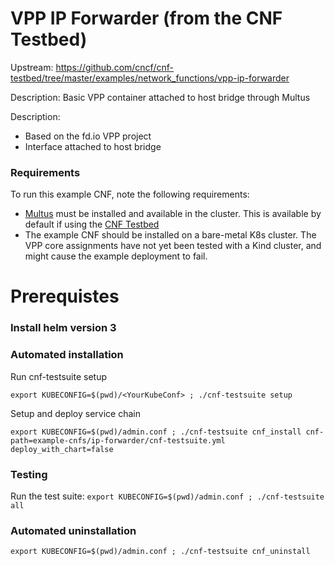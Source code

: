 # VPP IP Forwarder (from the CNF Testbed)

Upstream: https://github.com/cncf/cnf-testbed/tree/master/examples/network_functions/vpp-ip-forwarder

Description: Basic VPP container attached to host bridge through Multus

Description:
- Based on the fd.io VPP project
- Interface attached to host bridge

### Requirements

To run this example CNF, note the following requirements:
- [Multus](https://github.com/intel/multus-cni) must be installed and available in the cluster. This is available by default if using the [CNF Testbed](https://github.com/cncf/cnf-testbed)
- The example CNF should be installed on a bare-metal K8s cluster. The VPP core assignments have not yet been tested with a Kind cluster, and might cause the example deployment to fail.

# Prerequistes
### Install helm version 3

### Automated installation
Run cnf-testsuite setup 
```
export KUBECONFIG=$(pwd)/<YourKubeConf> ; ./cnf-testsuite setup
```

Setup and deploy  service chain
```
export KUBECONFIG=$(pwd)/admin.conf ; ./cnf-testsuite cnf_install cnf-path=example-cnfs/ip-forwarder/cnf-testsuite.yml deploy_with_chart=false
```

### Testing
Run the test suite: `export KUBECONFIG=$(pwd)/admin.conf ; ./cnf-testsuite all`

### Automated uninstallation
```
export KUBECONFIG=$(pwd)/admin.conf ; ./cnf-testsuite cnf_uninstall
```


  
